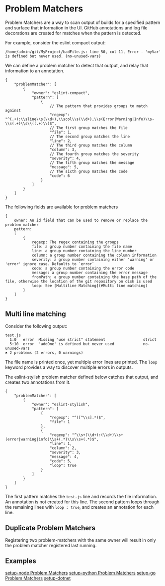 # Problem Matchers
Problem Matchers are a way to scan output of builds for a specified pattern and surface that information in the UI. GitHub annotations and log file decorations are created for matches when the pattern is detected.

For example, consider the eslint compact output:
```
/home/admin/git/MyProject/badFile.js: line 50, col 11, Error - 'myVar' is defined but never used. (no-unused-vars)
```
We can define a problem matcher to detect that output, and relay that information to an annotation.
```
{
    "problemMatcher": [
        {
            "owner": "eslint-compact",
            "pattern": [
                {
                    // The pattern that provides groups to match against
                    "regexp": "^(.+):\\sline\\s(\\d+),\\scol\\s(\\d+),\\s(Error|Warning|Info)\\s-\\s(.+)\\s\\((.+)\\)$",
                    // The first group matches the file
                    "file": 1,
                    // The second group matches the line
                    "line": 2,
                    // The third group matches the column
                    "column": 3,
                    // The fourth group matches the severity
                    "severity": 4,
                    // The fifth group matches the message
                    "message": 5,
                    // The sixth group matches the code
                    "code": 6
                }
            ]
        }
    ]
}
```

The following fields are available for problem matchers

```
{
    owner: An id field that can be used to remove or replace the problem matcher
    pattern: 
    [
        {
            regexp: The regex containing the groups
            file: a group number containing the file name
            line: a group number containing the line number
            column: a group number containing the column information
            severity: a group number containing either 'warning' or 'error' ignore case. Defaults to `error`
            code: a group number containing the error code
            message: a group number containing the error message
            fromPath: a group number containing the base path of the file, otherwise the location of the git repository on disk is used
            loop: See [Multiline Matching](#Multi line matching)
        }
    ]
}
```


## Multi line matching
Consider the following output:
```
test.js
  1:0   error  Missing "use strict" statement                 strict
  5:10  error  'addOne' is defined but never used             no-unused-vars
✖ 2 problems (2 errors, 0 warnings)
```
The file name is printed once, yet multiple error lines are printed. The `loop` keyword provides a way to discover multiple errors in outputs. 

The eslint-stylish problem matcher defined below catches that output, and creates two annotations from it.

```
{
    "problemMatcher": [
        {
            "owner": "eslint-stylish",
            "pattern": [
                {
                    "regexp": "^([^\\s].*)$",
                    "file": 1
                },
                {
                    "regexp": "^\\s+(\\d+):(\\d+)\\s+(error|warning|info)\\s+(.*)\\s\\s+(.*)$",
                    "line": 1,
                    "column": 2,
                    "severity": 3,
                    "message": 4,
                    "code": 5,
                    "loop": true
                }
            ]
        }
    ]
}
```

The first pattern matches the `test.js` line and records the file information. An annotation is not created for this line.
The second pattern loops through the remaining lines with `loop : true`, and creates an annotation for each line.

## Duplicate Problem Matchers
Registering two problem-matchers with the same owner will result in only the problem matcher registered last running.

## Examples
[setup-node Problem Matchers](https://github.com/actions/setup-node/tree/master/.github)
[setup-python Problem Matchers](https://github.com/actions/setup-python/tree/master/.github)
[setup-go Problem Matchers](https://github.com/actions/setup-go/tree/master/.github)
[setup-dotnet](https://github.com/actions/setup-dotnet/tree/master/.github)